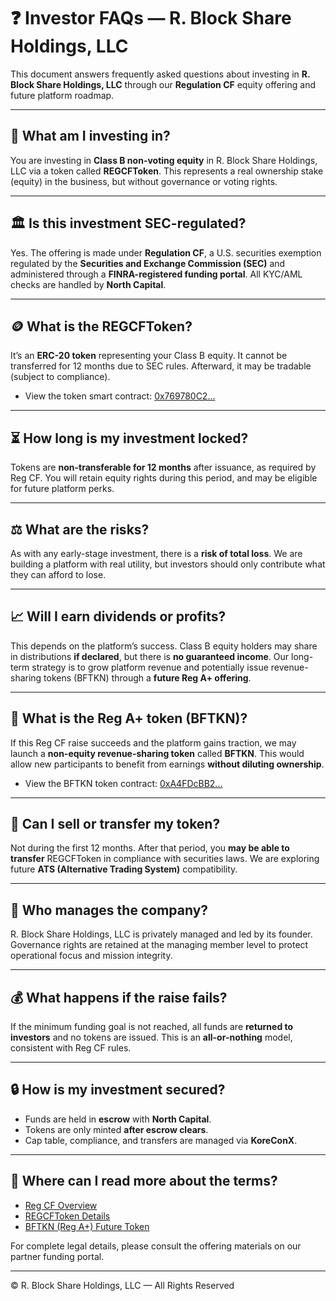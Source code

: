# ❓ Investor FAQs — R. Block Share Holdings, LLC

This document answers frequently asked questions about investing in **R. Block Share Holdings, LLC** through our **Regulation CF** equity offering and future platform roadmap.

---

## 💸 What am I investing in?

You are investing in **Class B non-voting equity** in R. Block Share Holdings, LLC via a token called **REGCFToken**. This represents a real ownership stake (equity) in the business, but without governance or voting rights.

---

## 🏛️ Is this investment SEC-regulated?

Yes. The offering is made under **Regulation CF**, a U.S. securities exemption regulated by the **Securities and Exchange Commission (SEC)** and administered through a **FINRA-registered funding portal**. All KYC/AML checks are handled by **North Capital**.

---

## 🪙 What is the REGCFToken?

It’s an **ERC-20 token** representing your Class B equity. It cannot be transferred for 12 months due to SEC rules. Afterward, it may be tradable (subject to compliance).

* View the token smart contract: [0x769780C2...](https://sepolia.etherscan.io/address/0x769780C2BA4492Ac4B0C3C38fbD0B2CB4bb9Ba5f)

---

## ⏳ How long is my investment locked?

Tokens are **non-transferable for 12 months** after issuance, as required by Reg CF. You will retain equity rights during this period, and may be eligible for future platform perks.

---

## ⚖️ What are the risks?

As with any early-stage investment, there is a **risk of total loss**. We are building a platform with real utility, but investors should only contribute what they can afford to lose.

---

## 📈 Will I earn dividends or profits?

This depends on the platform’s success. Class B equity holders may share in distributions **if declared**, but there is **no guaranteed income**. Our long-term strategy is to grow platform revenue and potentially issue revenue-sharing tokens (BFTKN) through a **future Reg A+ offering**.

---

## 🚀 What is the Reg A+ token (BFTKN)?

If this Reg CF raise succeeds and the platform gains traction, we may launch a **non-equity revenue-sharing token** called **BFTKN**. This would allow new participants to benefit from earnings **without diluting ownership**.

* View the BFTKN token contract: [0xA4FDcBB2...](https://sepolia.etherscan.io/address/0xA4FDcBB24Bb75b4500eE183eC53FCeFd3D07245A)

---

## 👥 Can I sell or transfer my token?

Not during the first 12 months. After that period, you **may be able to transfer** REGCFToken in compliance with securities laws. We are exploring future **ATS (Alternative Trading System)** compatibility.

---

## 🧠 Who manages the company?

R. Block Share Holdings, LLC is privately managed and led by its founder. Governance rights are retained at the managing member level to protect operational focus and mission integrity.

---

## 💰 What happens if the raise fails?

If the minimum funding goal is not reached, all funds are **returned to investors** and no tokens are issued. This is an **all-or-nothing** model, consistent with Reg CF rules.

---

## 🔒 How is my investment secured?

* Funds are held in **escrow** with **North Capital**.
* Tokens are only minted **after escrow clears**.
* Cap table, compliance, and transfers are managed via **KoreConX**.

---

## 🧾 Where can I read more about the terms?

* [Reg CF Overview](CF-Overview.md)
* [REGCFToken Details](RegCFToken.md)
* [BFTKN (Reg A+) Future Token](BFTKN.md)

For complete legal details, please consult the offering materials on our partner funding portal.

---

© R. Block Share Holdings, LLC — All Rights Reserved

